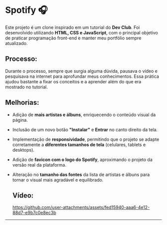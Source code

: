 # Spotify 🎧
Este projeto é um clone inspirado em um tutorial do **Dev Club**. Foi desenvolvido utilizando **HTML, CSS e JavaScript**, com o principal objetivo de praticar programação front-end e manter meu portfólio sempre atualizado.

## Processo:
Durante o processo, sempre que surgia alguma dúvida, pausava o vídeo e pesquisava na internet para aprofundar meus conhecimentos. Essa prática ajudou bastante a fixar os conceitos e a aprender além do que era mostrado no tutorial.

## Melhorias:
- Adição de **mais artistas e álbuns**, enriquecendo o conteúdo visual da página.
- Inclusão de um novo botão **"Instalar"** e **Entrar** no canto direito da tela.
- Implementação de **responsividade**, permitindo que o projeto se adapte corretamente a **diferentes tamanhos de tela** (celulares, tablets e desktops).
- Adição de **favicon com o logo do Spotify**, aproximando o projeto da versão real da plataforma.
- Alteração no **tamanho das fontes** da lista de artistas e álbuns para tornar o visual mais agradável e equilibrado.

  ## Vídeo:
  https://github.com/user-attachments/assets/fed15940-aaa6-4e12-88d7-e9b7c0e8ec3b

---

